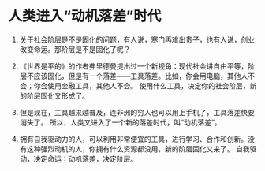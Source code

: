 # 人类进入“动机落差”时代

1. 关于社会阶层是不是固化的问题，有人说，寒门再难出贵子，也有人说，创业改变命运。那阶层是不是固化了呢？

2. 《世界是平的》的作者弗里德曼提出过一个新视角：现代社会讲自由平等，阶层不应该固化，但是有一个落差——工具落差。比如，你会用电脑，其他人不会；你会使用金融工具，其他人不会。
使用什么工具，决定你的社会阶层，新的阶层固化又形成了。

3. 但是现在，工具越来越普及，连非洲的穷人也可以用上手机了，工具落差快要消失了。
所以，人类又进入了一个新的落差时代，叫“动机落差”。

4. 拥有自我驱动力的人，可以利用非常便宜的工具，进行学习、合作和创新。没有这种强烈动机的人，你拥有什么资源都没用，新的阶层固化又来了。
自我驱动，决定命运；动机落差，决定阶层。